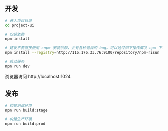 ## 开发

```bash
# 进入项目目录
cd project-ui

# 安装依赖
npm install

# 建议不要直接使用 cnpm 安装依赖，会有各种诡异的 bug。可以通过如下操作解决 npm 下载速度慢的问题
npm install --registry=http://116.176.33.76:9100/repository/npm-risun

# 启动服务
npm run dev
```

浏览器访问 http://localhost:1024

## 发布

```bash
# 构建测试环境
npm run build:stage

# 构建生产环境
npm run build:prod
```